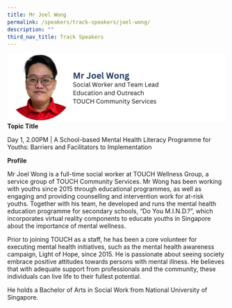 ```yaml
---
title: Mr Joel Wong
permalink: /speakers/track-speakers/joel-wong/
description: ""
third_nav_title: Track Speakers
---
```

<div style="display: flex; flex-wrap: wrap;">
  <div style="flex-basis: 100%; max-width: 100%;">
    <img alt="track speakers 1" src="/images/SpeakersPhoto/joelwong.png">
  </div>
	</div>
<b>Topic Title</b>

<p id="left">Day 1, 2.00PM | A School-based Mental Health Literacy Programme for Youths: Barriers and Facilitators to Implementation  </p>

<b>Profile</b>	

Mr Joel Wong is a full-time social worker at TOUCH Wellness Group, a service group of TOUCH Community Services. Mr Wong  has been working with youths since 2015 through educational programmes, as well as engaging and providing counselling and intervention work for at-risk youths. Together with his team, he developed and runs the mental health education programme for secondary schools, “Do You M.I.N.D.?”, which incorporates virtual reality components to educate youths in Singapore about the importance of mental wellness. 
	
Prior to joining TOUCH as a staff, he has been a core volunteer for executing mental health initiatives, such as the mental health awareness campaign, Light of Hope, since 2015. He is passionate about seeing society embrace positive attitudes towards persons with mental illness. He believes that with adequate support from professionals and the community, these individuals can live life to their fullest potential.

He holds a Bachelor of Arts in Social Work from National University of Singapore.
